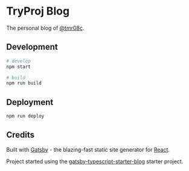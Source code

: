 # TryProj Blog

The personal blog of [@tmr08c](https://github.com/tmr08c/).


## Development

```bash
# develop
npm start

# build
npm run build
```

## Deployment

```bash
npm run deploy
```

## Credits

Built with [Gatsby](https://www.gatsbyjs.org/) - the blazing-fast static site generator for [React](https://facebook.github.io/react/).

Project started using the [gatsby-typescript-starter-blog](https://github.com/frnki/gatsby-typescript-starter-blog) starter project.
